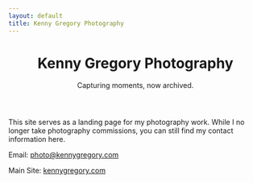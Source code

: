 ```yaml
---
layout: default
title: Kenny Gregory Photography
---
```


<div class="container">
  <header>
    <h1>Kenny Gregory Photography</h1>
    <p>Capturing moments, now archived.</p>
  </header>

  <main>
    <section>
      <p>This site serves as a landing page for my photography work. While I no longer take photography commissions, you can still find my contact information here.</p>
      <p>Email: <a href="mailto:photo@kennygregory.com">photo@kennygregory.com</a></p>
      <p>Main Site: <a href="https://kennygregory.com">kennygregory.com</a></p>
    </section>
  </main>

</div>
